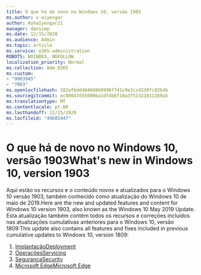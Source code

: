 ```yaml
---
title: O que há de novo no Windows 10, versão 1903
ms.author: v-aiyengar
author: AshaIyengar21
manager: dansimp
ms.date: 12/15/2020
ms.audience: Admin
ms.topic: article
ms.service: o365-administration
ROBOTS: NOINDEX, NOFOLLOW
localization_priority: Normal
ms.collection: Adm_O365
ms.custom:
- "9003945"
- "7003"
ms.openlocfilehash: 582af6dd48460869998ff41c9e2cc4230fc82b4b
ms.sourcegitcommit: ec88047d550006a1df4b6f10a3f513218113b9a5
ms.translationtype: MT
ms.contentlocale: pt-BR
ms.lasthandoff: 12/15/2020
ms.locfileid: "49681447"
---
```

# <a name="whats-new-in-windows-10-version-1903"></a><span data-ttu-id="32984-102">O que há de novo no Windows 10, versão 1903</span><span class="sxs-lookup"><span data-stu-id="32984-102">What's new in Windows 10, version 1903</span></span>

<span data-ttu-id="32984-103">Aqui estão os recursos e o conteúdo novos e atualizados para o Windows 10 versão 1903, também conhecido como atualização do Windows 10 de maio de 2019.</span><span class="sxs-lookup"><span data-stu-id="32984-103">Here are the new and updated features and content for Windows 10 version 1903, also known as the Windows 10 May 2019 Update.</span></span> <span data-ttu-id="32984-104">Esta atualização também contém todos os recursos e correções incluídos nas atualizações cumulativas anteriores para o Windows 10, versão 1809:</span><span class="sxs-lookup"><span data-stu-id="32984-104">This update also contains all features and fixes included in previous cumulative updates to Windows 10, version 1809:</span></span>

1. [<span data-ttu-id="32984-105">Implantação</span><span class="sxs-lookup"><span data-stu-id="32984-105">Deployment</span></span>](https://go.microsoft.com/fwlink/?linkid=2114296)
1. [<span data-ttu-id="32984-106">Operações</span><span class="sxs-lookup"><span data-stu-id="32984-106">Servicing</span></span>](https://go.microsoft.com/fwlink/?linkid=2114493)
1. [<span data-ttu-id="32984-107">Segurança</span><span class="sxs-lookup"><span data-stu-id="32984-107">Security</span></span>](https://go.microsoft.com/fwlink/?linkid=2114297)
1. [<span data-ttu-id="32984-108">Microsoft Edge</span><span class="sxs-lookup"><span data-stu-id="32984-108">Microsoft Edge</span></span>](https://go.microsoft.com/fwlink/?linkid=2114298)
